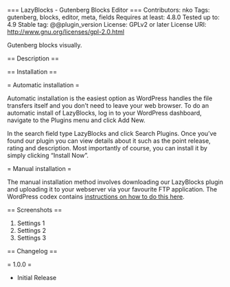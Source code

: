 === LazyBlocks - Gutenberg Blocks Editor ===
Contributors: nko
Tags: gutenberg, blocks, editor, meta, fields
Requires at least: 4.8.0
Tested up to: 4.9
Stable tag: @@plugin_version
License: GPLv2 or later
License URI: http://www.gnu.org/licenses/gpl-2.0.html

Gutenberg blocks visually.


== Description ==



== Installation ==

= Automatic installation =

Automatic installation is the easiest option as WordPress handles the file transfers itself and you don’t need to leave your web browser. To do an automatic install of LazyBlocks, log in to your WordPress dashboard, navigate to the Plugins menu and click Add New.

In the search field type LazyBlocks and click Search Plugins. Once you’ve found our plugin you can view details about it such as the point release, rating and description. Most importantly of course, you can install it by simply clicking “Install Now”.

= Manual installation =

The manual installation method involves downloading our LazyBlocks plugin and uploading it to your webserver via your favourite FTP application. The WordPress codex contains [instructions on how to do this here](https://codex.wordpress.org/Managing_Plugins#Manual_Plugin_Installation).



== Screenshots ==

1. Settings 1
2. Settings 2
3. Settings 3



== Changelog ==

= 1.0.0 =
* Initial Release
